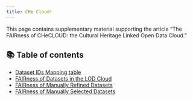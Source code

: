 ```yaml
---
title: CHe Cloud!
---
```

<link rel="stylesheet" href="assets/css/custom.css">

This page contains supplementary material supporting the article “The FAIRness of CHeCLOUD: the Cultural Heritage Linked Open Data Cloud.”

## 📚 Table of contents
- [Dataset IDs Mapping table](./mapping-table.md)
- [FAIRness of Datasets in the LOD Cloud ](./datasets-in-lodc.md)
- [FAIRness of Manually Refined Datasets](./manually_refined.md)
- [FAIRness of Manually Selected Datasets](./manually-selected.md)

